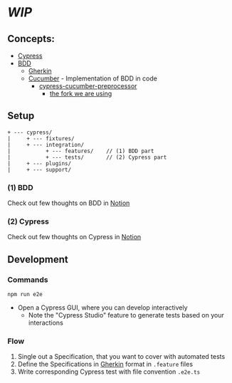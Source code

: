 # *WIP*

## Concepts:
- [Cypress](https://docs.cypress.io/guides/overview/why-cypress)
- [BDD](https://cucumber.io/docs/bdd/)
  - [Gherkin][gherkin]
  - [Cucumber](https://cucumber.io/docs/cucumber/?sbsearch=Cucumber) - Implementation of BDD in code
    - [cypress-cucumber-preprocessor](https://github.com/TheBrainFamily/cypress-cucumber-preprocessor)
      - [the fork we are using](https://github.com/badeball/cypress-cucumber-preprocessor)

## Setup
```
+ --- cypress/
|     + --- fixtures/
|     + --- integration/
|           + --- features/    // (1) BDD part
|           + --- tests/       // (2) Cypress part
|     + --- plugins/
|     + --- support/
```

### (1) BDD
Check out few thoughts on BDD in [Notion](https://www.notion.so/primedao/Why-BDD-100ad3b686054579a2f1c558e8646633)

### (2) Cypress
Check out few thoughts on Cypress in [Notion](https://www.notion.so/primedao/E2E-aed92af51bf74634b0d89027fe0d7817)

## Development

### Commands
`npm run e2e`
- Open a Cypress GUI, where you can develop interactively
  - Note the "Cypress Studio" feature to generate tests based on your interactions

### Flow
1. Single out a Specification, that you want to cover with automated tests
2. Define the Specifications in [Gherkin][gherkin] format in `.feature` files
3. Write corresponding Cypress test with file convention `.e2e.ts`

[gherkin]: (https://cucumber.io/docs/gherkin/)
